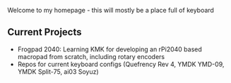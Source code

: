 Welcome to my homepage - this will mostly be a place full of keyboard 

## Current Projects
- Frogpad 2040: Learning KMK for developing an rPi2040 based macropad from scratch, including rotary encoders
- Repos for current keyboard configs (Quefrency Rev 4, YMDK YMD-09, YMDK Split-75, ai03 Soyuz)
